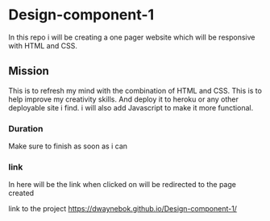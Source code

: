 # Design-component-1
In this repo i will be creating a one pager website which will be responsive with HTML and CSS.


## Mission
This is to refresh my mind with the combination of HTML and CSS.
This is to help improve my creativity skills.
And deploy it to heroku or any other deployable site i find. 
i will also add Javascript to make it more functional.

### Duration
Make sure to finish as soon as i can 

### link
In here will be the link when clicked on will be redirected to the page created


link to the project 
https://dwaynebok.github.io/Design-component-1/
